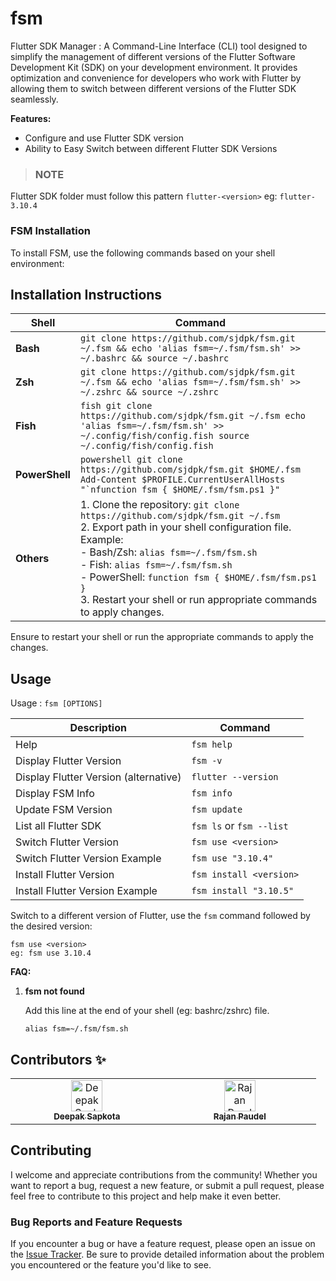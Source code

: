 # fsm

Flutter SDK Manager : A Command-Line Interface (CLI) tool designed to simplify the management of different versions of the Flutter Software Development Kit (SDK) on your development environment. It provides optimization and convenience for developers who work with Flutter by allowing them to switch between different versions of the Flutter SDK seamlessly.

**Features:**

- Configure and use Flutter SDK version
- Ability to Easy Switch between different Flutter SDK Versions 


> ### **NOTE**
Flutter SDK folder must follow this pattern
`flutter-<version>`
eg:  ```flutter-3.10.4```

### FSM Installation

To install FSM, use the following commands based on your shell environment:

## Installation Instructions

| **Shell**     | **Command**                                                                                                               |
| ------------- | --------------------------------------------------------------------------------------------------------------------------- |
| **Bash**       | `git clone https://github.com/sjdpk/fsm.git ~/.fsm && echo 'alias fsm=~/.fsm/fsm.sh' >> ~/.bashrc && source ~/.bashrc`        |
| **Zsh**        | `git clone https://github.com/sjdpk/fsm.git ~/.fsm && echo 'alias fsm=~/.fsm/fsm.sh' >> ~/.zshrc && source ~/.zshrc`          |
| **Fish**       | ```fish git clone https://github.com/sjdpk/fsm.git ~/.fsm echo 'alias fsm=~/.fsm/fsm.sh' >> ~/.config/fish/config.fish source ~/.config/fish/config.fish``` |
| **PowerShell** | ```powershell git clone https://github.com/sjdpk/fsm.git $HOME/.fsm Add-Content $PROFILE.CurrentUserAllHosts "`nfunction fsm { $HOME/.fsm/fsm.ps1 }"``` |
| **Others**     | 1. Clone the repository: `git clone https://github.com/sjdpk/fsm.git ~/.fsm`<br> 2. Export path in your shell configuration file. Example:<br> - Bash/Zsh: `alias fsm=~/.fsm/fsm.sh`<br> - Fish: `alias fsm=~/.fsm/fsm.sh`<br> - PowerShell: `function fsm { $HOME/.fsm/fsm.ps1 }`<br> 3. Restart your shell or run appropriate commands to apply changes. |

Ensure to restart your shell or run the appropriate commands to apply the changes.


## Usage
Usage : `fsm [OPTIONS]`


| Description                 | Command                  |
| --------------------------- | ------------------------ |
| Help                        | `fsm help`               |
| Display Flutter Version     | `fsm -v`                 |
| Display Flutter Version (alternative) | `flutter --version` |
| Display FSM Info             | `fsm info`               |
| Update FSM Version           | `fsm update`             |
| List all Flutter SDK         | `fsm ls` or `fsm --list` |
| Switch Flutter Version       | `fsm use <version>`      |
| Switch Flutter Version Example | `fsm use "3.10.4"`       |
| Install Flutter Version     | `fsm install <version>` |
| Install Flutter Version Example | `fsm install "3.10.5"` |


Switch to a different version of Flutter, use the `fsm` command followed by the desired version:

```
fsm use <version>
eg: fsm use 3.10.4
```

**FAQ:**

1. **fsm not found**
   
	Add this line at the end of your shell (eg: bashrc/zshrc) file.

	`alias fsm=~/.fsm/fsm.sh`

## Contributors ✨

<!-- ALL-CONTRIBUTORS-LIST:START - Do not remove or modify this section -->
<!-- prettier-ignore-start -->
<!-- markdownlint-disable -->
<table>
  <tbody>
    <tr>
      <td align="center" valign="top" width="25%"><a href="https://github.com/sjdpk"><img src="https://avatars.githubusercontent.com/sjdpk?v=4?s=50" width="50px;" alt="Deepak Sapkota"/><br /><sub><b>Deepak Sapkota</b></sub></a><br /></td>
      <td align="center" valign="top" width="25%"><a href="https://github.com/rajan-poudel"><img src="https://avatars.githubusercontent.com/rajan-poudel?v=4?s=50" width="50px;" alt="Rajan Paudel"/><br /><sub><b>Rajan Paudel</b></sub></a><br /></td>
    </tr>
  </tbody>
</table>

## Contributing

I welcome and appreciate contributions from the community! Whether you want to report a bug, request a new feature, or submit a pull request, please feel free to contribute to this project and help make it even better.
 


### Bug Reports and Feature Requests

If you encounter a bug or have a feature request, please open an issue on the [Issue Tracker](https://github.com/sjdpk/fsm/issues). Be sure to provide detailed information about the problem you encountered or the feature you'd like to see.
